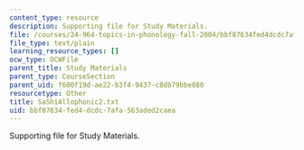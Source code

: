 ```yaml
---
content_type: resource
description: Supporting file for Study Materials.
file: /courses/24-964-topics-in-phonology-fall-2004/bbf87634fed4dcdc7afa563aded2caea_SaShiAllophonic2.txt
file_type: text/plain
learning_resource_types: []
ocw_type: OCWFile
parent_title: Study Materials
parent_type: CourseSection
parent_uid: f600f19d-ae22-b3f4-9437-c8db79bbe880
resourcetype: Other
title: SaShiAllophonic2.txt
uid: bbf87634-fed4-dcdc-7afa-563aded2caea
---
```

Supporting file for Study Materials.